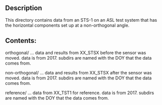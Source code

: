 ## Description
This directory contains data from an STS-1 on an ASL test system that has the horizontal components set up at a non-orthogonal angle.

## Contents:
orthogonal/
... data and results from XX_STSX before the sensor was moved. data is from 2017.  subdirs are
    named with the DOY that the data comes from.

non-orthogonal/
... data and results from XX_STSX after the sensor was moved. data is from 2017.  subdirs are
    named with the DOY that the data comes from.

reference/
... data from XX_TST1 for reference. data is from 2017.  subdirs are
    named with the DOY that the data comes from.
